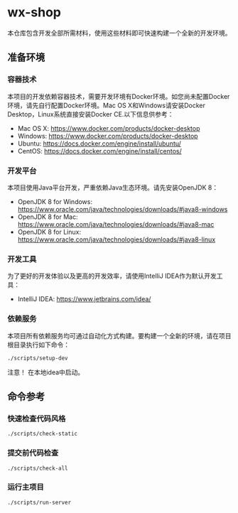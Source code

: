 # wx-shop



本仓库包含开发全部所需材料，使用这些材料即可快速构建一个全新的开发环境。

## 准备环境

### 容器技术

本项目的开发依赖容器技术，需要开发环境有Docker环境。如您尚未配置Docker环境，请先自行配置Docker环境。Mac OS X和Windows请安装Docker Desktop，Linux系统直接安装Docker CE.以下信息供参考：

- Mac OS X: https://www.docker.com/products/docker-desktop
- Windows: https://www.docker.com/products/docker-desktop
- Ubuntu: https://docs.docker.com/engine/install/ubuntu/
- CentOS: https://docs.docker.com/engine/install/centos/

### 开发平台

本项目使用Java平台开发，严重依赖Java生态环境。请先安装OpenJDK 8：

- OpenJDK 8 for Windows: https://www.oracle.com/java/technologies/downloads/#java8-windows
- OpenJDK 8 for Mac: https://www.oracle.com/java/technologies/downloads/#java8-mac
- OpenJDK 8 for Linux: https://www.oracle.com/java/technologies/downloads/#java8-linux

### 开发工具

为了更好的开发体验以及更高的开发效率，请使用IntelliJ IDEA作为默认开发工具：

- IntelliJ IDEA: https://www.jetbrains.com/idea/

### 依赖服务

本项目所有依赖服务均可通过自动化方式构建。要构建一个全新的环境，请在项目根目录执行如下命令：

```shell
./scripts/setup-dev
```
注意！ 在本地idea中启动。

## 命令参考

### 快速检查代码风格

```shell script
./scripts/check-static
```

### 提交前代码检查

```shell script
./scripts/check-all
```

### 运行主项目

```shell script
./scripts/run-server
```

